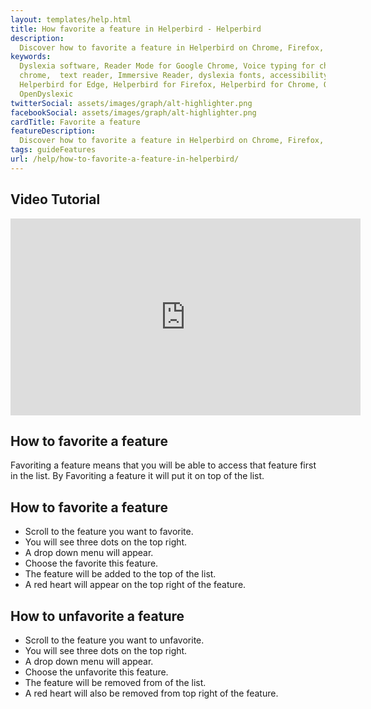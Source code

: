 ```yaml
---
layout: templates/help.html
title: How favorite a feature in Helperbird - Helperbird
description:
  Discover how to favorite a feature in Helperbird on Chrome, Firefox, Edge extension.
keywords:
  Dyslexia software, Reader Mode for Google Chrome, Voice typing for chrome, Text to speech for
  chrome,  text reader, Immersive Reader, dyslexia fonts, accessibility software, dyslexia software,
  Helperbird for Edge, Helperbird for Firefox, Helperbird for Chrome, Opendyslexic for Chrome,
  OpenDyslexic
twitterSocial: assets/images/graph/alt-highlighter.png
facebookSocial: assets/images/graph/alt-highlighter.png
cardTitle: Favorite a feature
featureDescription:
  Discover how to favorite a feature in Helperbird on Chrome, Firefox, Edge extension.
tags: guideFeatures
url: /help/how-to-favorite-a-feature-in-helperbird/
---
```


## Video Tutorial

<iframe width="560" height="315" src="https://www.youtube-nocookie.com/embed/KcAxQslBjOU" title="YouTube video player" frameborder="0" allow="accelerometer; autoplay; clipboard-write; encrypted-media; gyroscope; picture-in-picture" allowfullscreen></iframe>


## How to favorite a feature

Favoriting a feature means that you will be able to access that feature first in the list. By Favoriting a feature it will put it on top of the list.


## How to favorite a feature
- Scroll to the feature you want to favorite.
- You will see three dots on the top right.
- A drop down menu will appear.
- Choose the favorite this feature.
- The feature will be added to the top of the list.
- A red heart will appear on the top right of the feature.

## How to unfavorite a feature
- Scroll to the feature you want to unfavorite.
- You will see three dots on the top right.
- A drop down menu will appear.
- Choose the unfavorite this feature.
- The feature will be removed from  of the list.
- A red heart will also be removed from top right of the feature.


